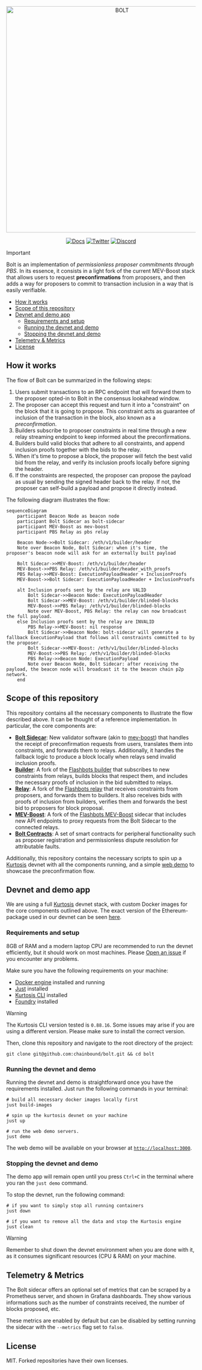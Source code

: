 <div align="center">
  <picture>
    <source srcset="./.github/assets/bolt-logo-wm-dark.png" media="(prefers-color-scheme: dark)">
    <source srcset="./.github/assets/bolt-logo-wm-light.png" media="(prefers-color-scheme: light)">
    <img src="./.github/assets/bolt-logo-wm-light.png" alt="BOLT" width="600px">
  </picture>
</div>

<div align="center">

[![Docs](https://img.shields.io/badge/Docs-7B36ED?style=for-the-badge&logo=gitbook&logoColor=white)][docs]
[![Twitter](https://img.shields.io/badge/Twitter-1DA1F2?style=for-the-badge&logo=twitter&logoColor=white)][twitter]
[![Discord](https://img.shields.io/badge/Discord-7289DA?style=for-the-badge&logo=discord&logoColor=white)][discord]

</div>

> [!IMPORTANT]
> Bolt is an implementation of _permissionless proposer commitments through
> PBS_. In its essence, it consists in a light fork of the current MEV-Boost
> stack that allows users to request **preconfirmations** from proposers, and
> then adds a way for proposers to commit to transaction inclusion in a way that
> is easily verifiable.

<!-- vim-markdown-toc Marked -->

* [How it works](#how-it-works)
* [Scope of this repository](#scope-of-this-repository)
* [Devnet and demo app](#devnet-and-demo-app)
  * [Requirements and setup](#requirements-and-setup)
  * [Running the devnet and demo](#running-the-devnet-and-demo)
  * [Stopping the devnet and demo](#stopping-the-devnet-and-demo)
* [Telemetry & Metrics](#telemetry-&-metrics)
* [License](#license)

<!-- vim-markdown-toc -->

## How it works

The flow of Bolt can be summarized in the following steps:

1. Users submit transactions to an RPC endpoint that will forward them to the
   proposer opted-in to Bolt in the consensus lookahead window.
2. The proposer can accept this request and turn it into a "constraint" on the block
   that it is going to propose. This constraint acts as guarantee of inclusion of
   the transaction in the block, also known as a _preconfirmation_.
3. Builders subscribe to proposer constraints in real time through a new relay
   streaming endpoint to keep informed about the preconfirmations.
4. Builders build valid blocks that adhere to all constraints, and append inclusion
   proofs together with the bids to the relay.
5. When it's time to propose a block, the proposer will fetch the best valid bid
   from the relay, and verify its inclusion proofs locally before signing the header.
6. If the constraints are respected, the proposer can propose the payload as usual
   by sending the signed header back to the relay. If not, the proposer can self-build
   a payload and propose it directly instead.

The following diagram illustrates the flow:

```mermaid
sequenceDiagram
    participant Beacon Node as beacon node
    participant Bolt Sidecar as bolt-sidecar
    participant MEV-Boost as mev-boost
    participant PBS Relay as pbs relay

    Beacon Node->>Bolt Sidecar: /eth/v1/builder/header
    Note over Beacon Node, Bolt Sidecar: when it's time, the proposer's beacon node will ask for an externally built payload

    Bolt Sidecar->>MEV-Boost: /eth/v1/builder/header
    MEV-Boost->>PBS Relay: /eth/v1/builder/header_with_proofs
    PBS Relay->>MEV-Boost: ExecutionPayloadHeader + InclusionProofs
    MEV-Boost->>Bolt Sidecar: ExecutionPayloadHeader + InclusionProofs

    alt Inclusion proofs sent by the relay are VALID
        Bolt Sidecar->>Beacon Node: ExecutionPayloadHeader
        Bolt Sidecar->>MEV-Boost: /eth/v1/builder/blinded-blocks
        MEV-Boost->>PBS Relay: /eth/v1/builder/blinded-blocks
        Note over MEV-Boost, PBS Relay: the relay can now broadcast the full payload.
    else Inclusion proofs sent by the relay are INVALID
        PBS Relay->>MEV-Boost: nil response
        Bolt Sidecar->>Beacon Node: bolt-sidecar will generate a fallback ExecutionPayload that follows all constraints committed to by the proposer.
        Bolt Sidecar->>MEV-Boost: /eth/v1/builder/blinded-blocks
        MEV-Boost->>PBS Relay: /eth/v1/builder/blinded-blocks
        PBS Relay->>Beacon Node: ExecutionPayload
        Note over Beacon Node, Bolt Sidecar: after receiving the payload, the beacon node will broadcast it to the beacon chain p2p network.
    end
```

## Scope of this repository

This repository contains all the necessary components to illustrate the flow
described above. It can be thought of a reference implementation.
In particular, the core components are:

- [**Bolt Sidecar**](./bolt-sidecar/): New validator software (akin to [mev-boost][fb-mev-boost])
  that handles the receipt of preconfirmation requests from users, translates them
  into constraints, and forwards them to relays. Additionally, it handles the
  fallback logic to produce a block locally when relays send invalid inclusion proofs.
- [**Builder**](./builder/): A fork of the [Flashbots builder][fb-builder] that
  subscribes to new constraints from relays, builds blocks that respect them, and
  includes the necessary proofs of inclusion in the bid submitted to relays.
- [**Relay**](./mev-boost-relay/): A fork of the [Flashbots relay][fb-relay] that
  receives constraints from proposers, and forwards them to builders. It also
  receives bids with proofs of inclusion from builders, verifies them and forwards
  the best bid to proposers for block proposal.
- [**MEV-Boost**](./mev-boost/): A fork of the [Flashbots MEV-Boost][fb-mev-boost] sidecar
  that includes new API endpoints to proxy requests from the Bolt Sidecar to the connected relays.
- [**Bolt Contracts**](./bolt-contracts/): A set of smart contracts for peripheral functionality
  such as proposer registration and permissionless dispute resolution for attributable faults.

Additionally, this repository contains the necessary scripts to spin up a [Kurtosis][kurtosis] devnet
with all the components running, and a simple [web demo](./bolt-web-demo/) to showcase the preconfirmation flow.

## Devnet and demo app

We are using a full [Kurtosis][kurtosis] devnet stack, with custom Docker images
for the core components outlined above. The exact version of the Ethereum-package used
in our devnet can be seen [here](https://github.com/chainbound/ethereum-package).

### Requirements and setup

8GB of RAM and a modern laptop CPU are recommended to run the devnet efficiently,
but it should work on most machines. Please [Open an issue][new-issue] if you encounter any problems.

Make sure you have the following requirements on your machine:

- [Docker engine](https://docs.docker.com/engine/install/) installed and running
- [Just](https://github.com/casey/just) installed
- [Kurtosis CLI](https://docs.kurtosis.com/install/) installed
- [Foundry](https://book.getfoundry.sh/getting-started/installation) installed

> [!WARNING]
> The Kurtosis CLI version tested is `0.88.16`. Some issues may arise if you are
> using a different version. Please make sure to install the correct version.

Then, clone this repository and navigate to the root directory of the project:

```shell
git clone git@github.com:chainbound/bolt.git && cd bolt
```

### Running the devnet and demo

Running the devnet and demo is straightforward once you have the requirements
installed. Just run the following commands in your terminal:

```shell
# build all necessary docker images locally first
just build-images

# spin up the kurtosis devnet on your machine
just up

# run the web demo servers.
just demo
```

The web demo will be available on your browser at [`http://localhost:3000`](http://localhost:3000).

### Stopping the devnet and demo

The demo app will remain open until you press `Ctrl+C` in the terminal where
you ran the `just demo` command.

To stop the devnet, run the following command:

```shell
# if you want to simply stop all running containers
just down

# if you want to remove all the data and stop the Kurtosis engine
just clean
```

> [!WARNING]
> Remember to shut down the devnet environment when you are done with it, as it
> consumes significant resources (CPU & RAM) on your machine.

<!-- Links -->

[twitter]: https://twitter.com/chainbound_
[discord]: https://discord.gg/pK8GgjxYQS
[docs]: https://chainbound.github.io/bolt-docs/
[new-issue]: https://github.com/chainbound/bolt/issues/new
[fb-mev-boost]: https://github.com/flashbots/mev-boost
[fb-relay]: https://github.com/flashbots/mev-boost-relay
[fb-builder]: https://github.com/flashbots/builder
[kurtosis]: https://www.kurtosis.com/

## Telemetry & Metrics

The Bolt sidecar offers an optional set of metrics that can be scraped by a Prometheus server, and shown in Grafana dashboards.
They show various informations such as the number of constraints received, the number of blocks proposed, etc.

These metrics are enabled by default but can be disabled by setting running the sidecar with the `--metrics` flag set to `false`.

## License

MIT. Forked repositories have their own licenses.
